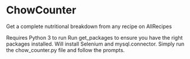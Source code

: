 # ChowCounter
Get a complete nutritional breakdown from any recipe on AllRecipes

Requires Python 3 to run
Run get_packages to ensure you have the right packages installed. Will install Selenium and mysql.connector.
Simply run the chow_counter.py file and follow the prompts.
